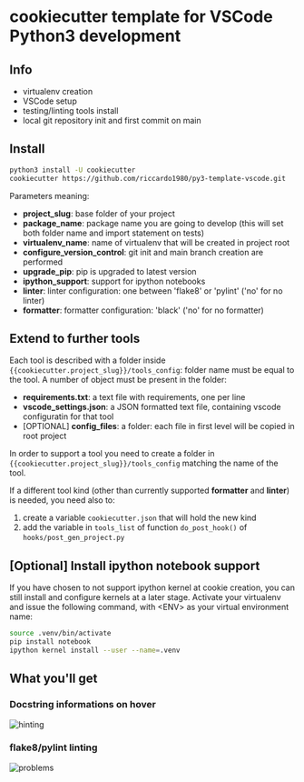 # cookiecutter template for VSCode Python3 development

## Info
- virtualenv creation
- VSCode setup
- testing/linting tools install
- local git repository init and first commit on main

## Install
```bash
python3 install -U cookiecutter
cookiecutter https://github.com/riccardo1980/py3-template-vscode.git
```

Parameters meaning:
- __project_slug__: base folder of your project
- __package_name__: package name you are going to develop (this will set both folder name and import statement on tests)
- __virtualenv_name__: name of virtualenv that will be created in project root
- __configure_version_control__: git init and main branch creation are performed
- __upgrade_pip__: pip is upgraded to latest version
- __ipython_support__: support for ipython notebooks
- __linter__: linter configuration: one between 'flake8' or 'pylint' ('no' for no linter)
- __formatter__: formatter configuration: 'black' ('no' for no formatter) 


## Extend to further tools
Each tool is described with a folder inside `{{cookiecutter.project_slug}}/tools_config`: folder name must be equal to the tool.
A number of object must be present in the folder:
- __requirements.txt__: a text file with requirements, one per line
- __vscode_settings.json__: a JSON formatted text file, containing vscode configuratin for that tool
- [OPTIONAL] __config_files__: a folder: each file in first level will be copied in root project

In order to support a tool you need to create a folder in `{{cookiecutter.project_slug}}/tools_config` matching the name of the tool.

If a different tool kind (other than currently supported __formatter__ and __linter__) is needed, you need also to:
1. create a variable `cookiecutter.json` that will hold the new kind
2. add the variable in `tools_list` of function `do_post_hook()` of `hooks/post_gen_project.py`    

## [Optional] Install ipython notebook support
If you have chosen to not support ipython kernel at cookie creation, you can still install and configure kernels at a later stage.
Activate your virtualenv and issue the following command, with \<ENV\> as your virtual environment name:
```bash
source .venv/bin/activate
pip install notebook
ipython kernel install --user --name=.venv
```

## What you'll get

### Docstring informations on hover

![hinting][hinting]

### flake8/pylint linting

![problems][problems]


[hinting]: imgs/hover.png
[problems]: imgs/problems.png
